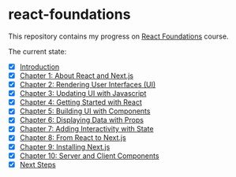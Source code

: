 # react-foundations

This repository contains my progress on
[React Foundations](https://nextjs.org/learn/react-foundations) course.

The current state:

- [X] [Introduction](https://nextjs.org/learn/react-foundations)
- [X] [Chapter 1: About React and Next.js](https://nextjs.org/learn/react-foundations/what-is-react-and-nextjs)
- [X] [Chapter 2: Rendering User Interfaces (UI)](https://nextjs.org/learn/react-foundations/rendering-ui)
- [X] [Chapter 3: Updating UI with Javascript](https://nextjs.org/learn/react-foundations/updating-ui-with-javascript)
- [X] [Chapter 4: Getting Started with React](https://nextjs.org/learn/react-foundations/getting-started-with-react)
- [X] [Chapter 5: Building UI with Components](https://nextjs.org/learn/react-foundations/building-ui-with-components)
- [X] [Chapter 6: Displaying Data with Props](https://nextjs.org/learn/react-foundations/displaying-data-with-props)
- [X] [Chapter 7: Adding Interactivity with State](https://nextjs.org/learn/react-foundations/updating-state)
- [X] [Chapter 8: From React to Next.js](https://nextjs.org/learn/react-foundations/from-react-to-nextjs)
- [X] [Chapter 9: Installing Next.js](https://nextjs.org/learn/react-foundations/installation)
- [X] [Chapter 10: Server and Client Components](https://nextjs.org/learn/react-foundations/server-and-client-components)
- [X] [Next Steps](https://nextjs.org/learn/react-foundations/next-steps)
